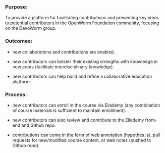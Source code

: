 ### Purpose:
To provide a platform for facilitating contributions and presenting key ideas to potential contributors in the OpenWorm Foundation community, focusing on the DevoWorm group.

### Outcomes:
* new collaborations and contributions are enabled.

* new contributors can bolster their existing strengths with knowledge in new areas (facilitate interdisciplinary knowledge).

* new contributors can help build and refine a collaborative education platform.

### Process:
* new contributors can enroll in the course via Eliademy (any combination of course materials is sufficient to maintain enrollment).

* new contributors can also review and contribute to the Eliademy front-end and Github repo.

* contributions can come in the form of web annotation (hypothes.is), pull requests for new/modified course content, or web notes (pushed to Github repo).
